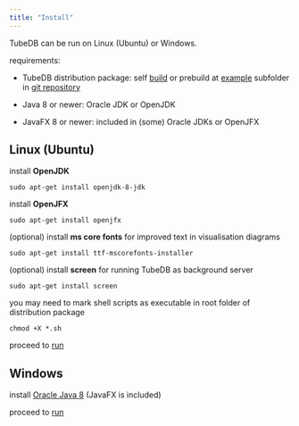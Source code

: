 ```yaml
---
title: "Install"
---
```


TubeDB can be run on Linux (Ubuntu) or Windows.

requirements:

- TubeDB distribution package: self [build](../build) or prebuild at [example](../../documentation/example) subfolder in [git repository](https://github.com/environmentalinformatics-marburg/tubedb/tree/master/example)

- Java 8 or newer: Oracle JDK or OpenJDK

- JavaFX 8 or newer: included in (some) Oracle JDKs or OpenJFX

Linux (Ubuntu)
---

install **OpenJDK**

`sudo apt-get install openjdk-8-jdk`

install **OpenJFX**

`sudo apt-get install openjfx`

(optional) install **ms core fonts** for improved text in visualisation diagrams 

`sudo apt-get install ttf-mscorefonts-installer`

(optional) install **screen** for running TubeDB as background server

`sudo apt-get install screen`

you may need to mark shell scripts as executable in root folder of distribution package

`chmod +X *.sh`

proceed to [run](../run)

Windows
---

install [Oracle Java 8](http://www.oracle.com/technetwork/java/javase/downloads/jdk8-downloads-2133151.html) (JavaFX is included)

proceed to [run](../run)
